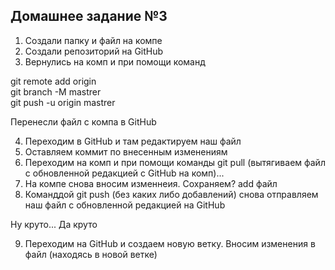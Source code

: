## Домашнее задание №3

1. Создали папку и файл на компе
2. Создали репозиторий на GitHub
3. Вернулись на комп и при помощи команд 

git remote add origin  
git branch -M mastrer  
git push -u origin mastrer

Перенесли файл с компа в GitHub

4. Переходим в GitHub и там редактируем наш файл
5. Оставляем коммит по внесенным изменениям 
6. Переходим на комп и при помощи команды git pull (вытягиваем файл с обновленной редакцией с GitHub на комп)...
7. На компе снова вносим изменнеия. Сохраняем? add файл
8. Команддой git push (без каких либо добавлений) снова отправляем наш файл с обновленной редакцией на GitHub

Ну круто...
Да круто

9. Переходим на GitHub и создаем новую ветку. Вносим изменения в файл (находясь в новой ветке)




